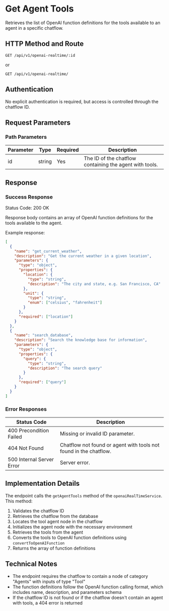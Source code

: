 # Get Agent Tools

Retrieves the list of OpenAI function definitions for the tools available to an agent in a specific chatflow.

## HTTP Method and Route

```
GET /api/v1/openai-realtime/:id
```

or

```
GET /api/v1/openai-realtime/
```

## Authentication

No explicit authentication is required, but access is controlled through the chatflow ID.

## Request Parameters

### Path Parameters

| Parameter | Type | Required | Description |
|-----------|------|----------|-------------|
| id | string | Yes | The ID of the chatflow containing the agent with tools. |

## Response

### Success Response

Status Code: 200 OK

Response body contains an array of OpenAI function definitions for the tools available to the agent.

Example response:
```json
[
  {
    "name": "get_current_weather",
    "description": "Get the current weather in a given location",
    "parameters": {
      "type": "object",
      "properties": {
        "location": {
          "type": "string",
          "description": "The city and state, e.g. San Francisco, CA"
        },
        "unit": {
          "type": "string",
          "enum": ["celsius", "fahrenheit"]
        }
      },
      "required": ["location"]
    }
  },
  {
    "name": "search_database",
    "description": "Search the knowledge base for information",
    "parameters": {
      "type": "object",
      "properties": {
        "query": {
          "type": "string",
          "description": "The search query"
        }
      },
      "required": ["query"]
    }
  }
]
```

### Error Responses

| Status Code | Description |
|-------------|-------------|
| 400 Precondition Failed | Missing or invalid ID parameter. |
| 404 Not Found | Chatflow not found or agent with tools not found in the chatflow. |
| 500 Internal Server Error | Server error. |

## Implementation Details

The endpoint calls the `getAgentTools` method of the `openaiRealTimeService`. This method:

1. Validates the chatflow ID
2. Retrieves the chatflow from the database
3. Locates the tool agent node in the chatflow
4. Initializes the agent node with the necessary environment
5. Retrieves the tools from the agent
6. Converts the tools to OpenAI function definitions using `convertToOpenAIFunction`
7. Returns the array of function definitions

## Technical Notes

- The endpoint requires the chatflow to contain a node of category "Agents" with inputs of type "Tool"
- The function definitions follow the OpenAI function calling format, which includes name, description, and parameters schema
- If the chatflow ID is not found or if the chatflow doesn't contain an agent with tools, a 404 error is returned